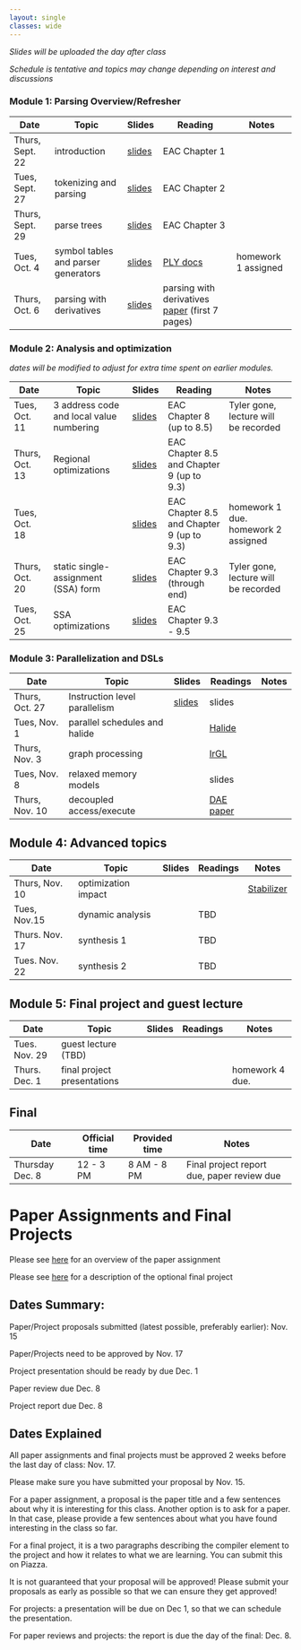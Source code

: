 ```yaml
---
layout: single
classes: wide
---
```


_Slides will be uploaded the day after class_

_Schedule is tentative and topics may change depending on interest and discussions_

### Module 1: Parsing Overview/Refresher

| Date             | Topic    | Slides |   Reading |  Notes 
|------------------|----------|--------|----------------|-
| Thurs, Sept. 22  |  introduction           |   [slides](lectures/CSE211Sept22_fa2022.pdf)     | EAC Chapter 1 | 
| Tues, Sept. 27   |  tokenizing and parsing                |   [slides](lectures/CSE211Sept27_fa2022.pdf)     | EAC Chapter 2 |
| Thurs, Sept. 29  |  parse trees  |  [slides](lectures/CSE211Sept29_fa2022.pdf)      | EAC Chapter 3 | 
| Tues, Oct. 4     | symbol tables and parser generators  |   [slides](lectures/CSE211Oct4_fa2022.pdf)     | [PLY docs](https://www.dabeaz.com/ply/) | homework 1 assigned
| Thurs, Oct. 6    |  parsing with derivatives             |   [slides](lectures/CSE211Oct6_fa2022.pdf)     | parsing with derivatives [paper](https://www.ccs.neu.edu/home/turon/re-deriv.pdf) (first 7 pages)


### Module 2: Analysis and optimization

_dates will be modified to adjust for extra time spent on earlier modules._

| Date             | Topic    | Slides | Reading | Notes
|------------------|----------|--------|----------------|-
| Tues, Oct. 11    | 3 address code and local value numbering     |  [slides](lectures/CSE211Oct11_fa2022.pdf)       | EAC Chapter 8 (up to 8.5) | Tyler gone, lecture will be recorded
| Thurs, Oct. 13   | Regional optimizations                           |   [slides](lectures/CSE211Oct13_fa2022.pdf)       | EAC Chapter 8.5 and Chapter 9 (up to 9.3) | 
| Tues, Oct. 18    |         |    [slides](lectures/CSE211Oct18_fa2022.pdf)     | EAC Chapter 8.5 and Chapter 9 (up to 9.3) | homework 1 due. homework 2 assigned
| Thurs, Oct. 20   | static single-assignment (SSA) form                       |    [slides](lectures/CSE211Oct20_fa2022.pdf)      | EAC Chapter 9.3 (through end) | Tyler gone, lecture will be recorded
| Tues, Oct. 25    | SSA optimizations |  [slides](lectures/CSE211Oct25_fa2022.pdf)     | EAC Chapter 9.3 - 9.5  | 



### Module 3: Parallelization and DSLs

| Date             | Topic    | Slides |  Readings | Notes
|------------------|----------|--------|----------------|-
| Thurs, Oct. 27   | Instruction level parallelism |  [slides](lectures/CSE211Oct27_fa2022.pdf) | slides
| Tues, Nov. 1     | parallel schedules  and halide                       |      | [Halide](http://people.csail.mit.edu/jrk/halide-pldi13.pdf) | 
| Thurs, Nov. 3    | graph processing                |                    | [IrGL](https://cs.rochester.edu/~sree/papers/sree-oopsla2016.pdf)  | 
| Tues, Nov. 8     | relaxed memory models           |                    | slides |  
| Thurs, Nov. 10   | decoupled access/execute        |                    | [DAE paper](https://courses.cs.washington.edu/courses/cse590g/04sp/Smith-1982-Decoupled-Access-Execute-Computer-Architectures.pdf) | 


## Module 4: Advanced topics

| Date             | Topic    | Slides  | Readings | Notes
|------------------|----------|--------|----------------|- 
| Thurs, Nov. 10   | optimization impact      | |       | [Stabilizer](https://people.cs.umass.edu/~emery/pubs/stabilizer-asplos13.pdf) | 
| Tues, Nov.15     | dynamic analysis         | |  TBD  |  | Paper/project sumbitted for approval
| Thurs. Nov. 17   | synthesis 1              | |  TBD  | 
| Tues. Nov. 22    | synthesis 2              | |  TBD  | 

## Module 5: Final project and guest lecture

| Date             | Topic    | Slides  | Readings | Notes
|------------------|----------|--------|----------------|- 
| Tues. Nov. 29   | guest lecture (TBD)          |      |  | 
| Thurs. Dec. 1   | final project presentations  |      |  | homework 4 due. 

## Final


| Date             | Official time    | Provided time | Notes
|------------------|----------|--------|----------------
| Thursday Dec. 8     | 12 - 3 PM    | 8 AM - 8 PM      | Final project report due, paper review due


# Paper Assignments and Final Projects

Please see [here](overview.html#paper-assignment) for an overview of the paper assignment

Please see [here](overview.html#final-project) for a description of the optional final project

## Dates Summary:

Paper/Project proposals submitted (latest possible, preferably earlier): Nov. 15

Paper/Projects need to be approved by Nov. 17

Project presentation should be ready by due Dec. 1

Paper review due Dec. 8

Project report due Dec. 8


## Dates Explained

All paper assignments and final projects must be approved 2 weeks before the last day of class: Nov. 17.

Please make sure you have submitted your proposal by Nov. 15.

For a paper assignment, a proposal is the paper title and a few sentences about why it is interesting for this class. Another option is to ask for a paper. In that case, please provide a few sentences about what you have found interesting in the class so far.

For a final project, it is a two paragraphs describing the compiler element to the project and how it relates to what we are learning. You can submit this on Piazza.

It is not guaranteed that your proposal will be approved! Please submit your proposals as early as possible so that we can ensure they get approved!

For projects: a presentation will be due on Dec 1, so that we can schedule the presentation.

For paper reviews and projects: the report is due the day of the final: Dec. 8.
